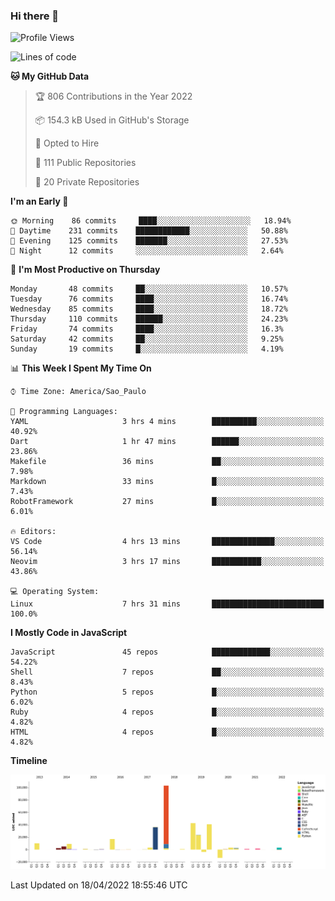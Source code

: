 ### Hi there 👋

<!--START_SECTION:waka-->
![Profile Views](http://img.shields.io/badge/Profile%20Views-0-blue)

![Lines of code](https://img.shields.io/badge/From%20Hello%20World%20I%27ve%20Written-294%20Thousand%20lines%20of%20code-blue)

**🐱 My GitHub Data** 

> 🏆 806 Contributions in the Year 2022
 > 
> 📦 154.3 kB Used in GitHub's Storage 
 > 
> 💼 Opted to Hire
 > 
> 📜 111 Public Repositories 
 > 
> 🔑 20 Private Repositories  
 > 
**I'm an Early 🐤** 

```text
🌞 Morning    86 commits     ████░░░░░░░░░░░░░░░░░░░░░   18.94% 
🌆 Daytime    231 commits    ████████████░░░░░░░░░░░░░   50.88% 
🌃 Evening    125 commits    ███████░░░░░░░░░░░░░░░░░░   27.53% 
🌙 Night      12 commits     ░░░░░░░░░░░░░░░░░░░░░░░░░   2.64%

```
📅 **I'm Most Productive on Thursday** 

```text
Monday       48 commits     ██░░░░░░░░░░░░░░░░░░░░░░░   10.57% 
Tuesday      76 commits     ████░░░░░░░░░░░░░░░░░░░░░   16.74% 
Wednesday    85 commits     ████░░░░░░░░░░░░░░░░░░░░░   18.72% 
Thursday     110 commits    ██████░░░░░░░░░░░░░░░░░░░   24.23% 
Friday       74 commits     ████░░░░░░░░░░░░░░░░░░░░░   16.3% 
Saturday     42 commits     ██░░░░░░░░░░░░░░░░░░░░░░░   9.25% 
Sunday       19 commits     █░░░░░░░░░░░░░░░░░░░░░░░░   4.19%

```


📊 **This Week I Spent My Time On** 

```text
⌚︎ Time Zone: America/Sao_Paulo

💬 Programming Languages: 
YAML                     3 hrs 4 mins        ██████████░░░░░░░░░░░░░░░   40.92% 
Dart                     1 hr 47 mins        ██████░░░░░░░░░░░░░░░░░░░   23.86% 
Makefile                 36 mins             ██░░░░░░░░░░░░░░░░░░░░░░░   7.98% 
Markdown                 33 mins             █░░░░░░░░░░░░░░░░░░░░░░░░   7.43% 
RobotFramework           27 mins             █░░░░░░░░░░░░░░░░░░░░░░░░   6.01%

🔥 Editors: 
VS Code                  4 hrs 13 mins       ██████████████░░░░░░░░░░░   56.14% 
Neovim                   3 hrs 17 mins       ███████████░░░░░░░░░░░░░░   43.86%

💻 Operating System: 
Linux                    7 hrs 31 mins       █████████████████████████   100.0%

```

**I Mostly Code in JavaScript** 

```text
JavaScript               45 repos            █████████████░░░░░░░░░░░░   54.22% 
Shell                    7 repos             ██░░░░░░░░░░░░░░░░░░░░░░░   8.43% 
Python                   5 repos             █░░░░░░░░░░░░░░░░░░░░░░░░   6.02% 
Ruby                     4 repos             █░░░░░░░░░░░░░░░░░░░░░░░░   4.82% 
HTML                     4 repos             █░░░░░░░░░░░░░░░░░░░░░░░░   4.82%

```


**Timeline**

![Chart not found](https://raw.githubusercontent.com/jampow/jampow/master/charts/bar_graph.png) 


 Last Updated on 18/04/2022 18:55:46 UTC
<!--END_SECTION:waka-->
